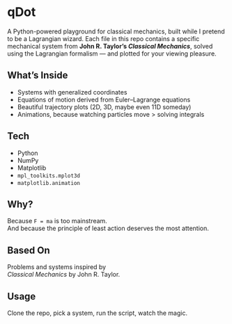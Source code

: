 # qDot

A Python-powered playground for classical mechanics, built while I pretend to be a Lagrangian wizard. Each file in this repo contains a specific mechanical system from **John R. Taylor’s _Classical Mechanics_**, solved using the Lagrangian formalism — and plotted for your viewing pleasure.

## What’s Inside
- Systems with generalized coordinates
- Equations of motion derived from Euler–Lagrange equations
- Beautiful trajectory plots (2D, 3D, maybe even 11D someday)
- Animations, because watching particles move > solving integrals

## Tech
- Python
- NumPy
- Matplotlib
- `mpl_toolkits.mplot3d`
- `matplotlib.animation`

## Why?
Because `F = ma` is too mainstream.  
And because the principle of least action deserves the most attention.

## Based On
Problems and systems inspired by  
*Classical Mechanics* by John R. Taylor.

## Usage
Clone the repo, pick a system, run the script, watch the magic.


